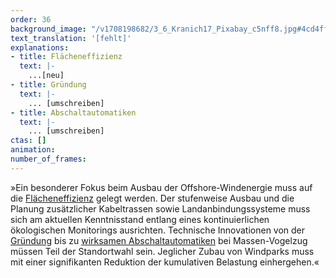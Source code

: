 ```yaml
---
order: 36
background_image: "/v1708198682/3_6_Kranich17_Pixabay_c5nff8.jpg#4cd4ff"
text_translation: '[fehlt]'
explanations:
- title: Flächeneffizienz
  text: |-
    ...[neu]
- title: Gründung
  text: |-
    ... [umschreiben]
- title: Abschaltautomatiken
  text: |-
    ... [umschreiben]
ctas: []
animation:
number_of_frames:
---
```

»Ein besonderer Fokus beim Ausbau der Offshore-Windenergie muss auf die [Flächeneffizienz](# "Flächeneffizienz") gelegt werden. Der stufenweise Ausbau und die Planung zusätzlicher Kabeltrassen sowie Landanbindungssysteme muss sich am aktuellen Kenntnisstand entlang eines kontinuierlichen ökologischen Monitorings ausrichten. Technische Innovationen von der [Gründung](# "Gründung") bis zu [wirksamen Abschaltautomatiken](# "Abschaltautomatiken") bei Massen-Vogelzug müssen Teil der Standortwahl sein. Jeglicher Zubau von Windparks muss mit einer signifikanten Reduktion der kumulativen Belastung einhergehen.«